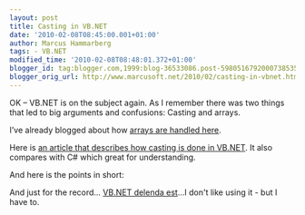 ```yaml
---
layout: post
title: Casting in VB.NET
date: '2010-02-08T08:45:00.001+01:00'
author: Marcus Hammarberg
tags: - VB.NET
modified_time: '2010-02-08T08:48:01.372+01:00'
blogger_id: tag:blogger.com,1999:blog-36533086.post-5980516792000738535
blogger_orig_url: http://www.marcusoft.net/2010/02/casting-in-vbnet.html
---
```



OK – VB.NET is on the subject again. As I remember there was two things
that led to big arguments and confusions: Casting and arrays.

I’ve already blogged about how
<a href="http://www.marcusoft.net/2007/10/arrays-in-vbnet.html"
target="_blank">arrays are handled here</a>.

Here is
<a href="http://www.codeproject.com/KB/dotnet/CheatSheetCastingNET.aspx"
target="_blank">an article that describes how casting is done in
VB.NET</a>. It also compares with C# which great for understanding.

And here is the points in short:

And just for the record...
<a href="http://en.wikipedia.org/wiki/Carthago_delenda_est"
target="_blank">VB.NET delenda est</a>...I don't like using it - but I
have to.
